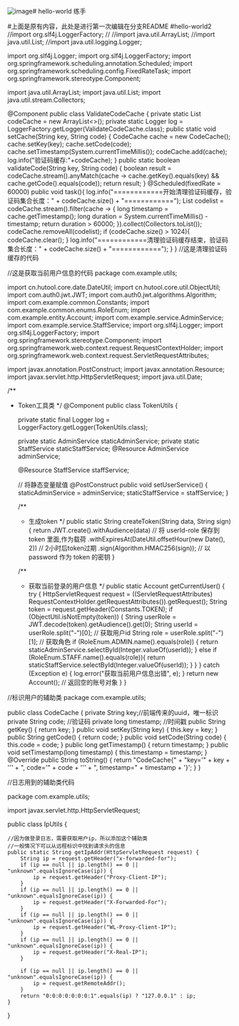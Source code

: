 ![image](https://github.com/user-attachments/assets/9c9c60a2-0c6b-4b73-be5b-92592382545c)# hello-world
练手


#上面是原有内容，此处是进行第一次编辑在分支README
#hello-world2
//import org.slf4j.LoggerFactory;
//
//import java.util.ArrayList;
//import java.util.List;
//import java.util.logging.Logger;

import org.slf4j.Logger;
import org.slf4j.LoggerFactory;
import org.springframework.scheduling.annotation.Scheduled;
import org.springframework.scheduling.config.FixedRateTask;
import org.springframework.stereotype.Component;

import java.util.ArrayList;
import java.util.List;
import java.util.stream.Collectors;

@Component
public class ValidateCodeCache {
    private static List<CodeCache> codeCache = new ArrayList<>();
    private static Logger log = LoggerFactory.getLogger(ValidateCodeCache.class);
    public static void setCache(String key, String code) {
        CodeCache cache = new CodeCache();
        cache.setKey(key);
        cache.setCode(code);
        cache.setTimestamp(System.currentTimeMillis());
        codeCache.add(cache);
        log.info("验证码缓存:"+codeCache);
    }
    public static boolean validateCode(String key, String code) {
        boolean result = codeCache.stream().anyMatch(cache -> cache.getKey().equals(key) && cache.getCode().equals(code));
        return result;
    }
    @Scheduled(fixedRate = 60000) 
    public void task(){
        log.info("============开始清理验证码缓存，验证码集合长度：" + codeCache.size() + "============");
        List<CodeCache> codelist = codeCache.stream().filter(cache -> {
            long timestamp = cache.getTimestamp();
            long duration = System.currentTimeMillis() - timestamp;
            return duration > 60000;
        }).collect(Collectors.toList());
        codeCache.removeAll(codelist);
        if (codeCache.size() > 1024){
            codeCache.clear();
        }
        log.info("============清理验证码缓存结束，验证码集合长度：" + codeCache.size() + "============");
    }
}
//这是清理验证码缓存的代码


//这是获取当前用户信息的代码
package com.example.utils;

import cn.hutool.core.date.DateUtil;
import cn.hutool.core.util.ObjectUtil;
import com.auth0.jwt.JWT;
import com.auth0.jwt.algorithms.Algorithm;
import com.example.common.Constants;
import com.example.common.enums.RoleEnum;
import com.example.entity.Account;
import com.example.service.AdminService;
import com.example.service.StaffService;
import org.slf4j.Logger;
import org.slf4j.LoggerFactory;
import org.springframework.stereotype.Component;
import org.springframework.web.context.request.RequestContextHolder;
import org.springframework.web.context.request.ServletRequestAttributes;

import javax.annotation.PostConstruct;
import javax.annotation.Resource;
import javax.servlet.http.HttpServletRequest;
import java.util.Date;

/**
 * Token工具类
 */
@Component
public class TokenUtils {

    private static final Logger log = LoggerFactory.getLogger(TokenUtils.class);

    private static AdminService staticAdminService;
    private static StaffService staticStaffService;
    @Resource
    AdminService adminService;

    @Resource
    StaffService staffService;

    // 将静态变量赋值
    @PostConstruct
    public void setUserService() {
        staticAdminService = adminService;
        staticStaffService = staffService;
    }

    /**
     * 生成token
     */
    public static String createToken(String data, String sign) {
        return JWT.create().withAudience(data) // 将 userId-role 保存到 token 里面,作为载荷
                .withExpiresAt(DateUtil.offsetHour(new Date(), 2)) // 2小时后token过期
                .sign(Algorithm.HMAC256(sign)); // 以 password 作为 token 的密钥
    }

    /**
     * 获取当前登录的用户信息
     */
    public static Account getCurrentUser() {
        try {
            HttpServletRequest request = ((ServletRequestAttributes) RequestContextHolder.getRequestAttributes()).getRequest();
            String token = request.getHeader(Constants.TOKEN);
            if (ObjectUtil.isNotEmpty(token)) {
                String userRole = JWT.decode(token).getAudience().get(0);
                String userId = userRole.split("-")[0];  // 获取用户id
                String role = userRole.split("-")[1];    // 获取角色
                if (RoleEnum.ADMIN.name().equals(role)) {
                    return staticAdminService.selectById(Integer.valueOf(userId));
                } else if (RoleEnum.STAFF.name().equals(role)){
                    return staticStaffService.selectById(Integer.valueOf(userId));
                }
            }
        } catch (Exception e) {
            log.error("获取当前用户信息出错", e);
        }
        return new Account();  // 返回空的账号对象
    }
}

//标识用户的辅助类
package com.example.utils;

public class CodeCache {
    private String key;//前端传来的uuid，唯一标识
    private String code; //验证码
    private long timestamp; //时间戳
    public String getKey() {
        return key;
    }
    public void setKey(String key) {
        this.key = key;
    }
    public String getCode() {
        return code;
    }
    public void setCode(String code) {
        this.code = code;
    }
    public long getTimestamp() {
        return timestamp;
    }
    public void setTimestamp(long timestamp) {
        this.timestamp = timestamp;
    }
    @Override
    public String toString() {
        return "CodeCache{" +
                "key='" + key + '\'' +
                ", code='" + code + '\'' +
                ", timestamp=" + timestamp +
                '}';
    }
}




//日志用到的辅助类代码

package com.example.utils;

import javax.servlet.http.HttpServletRequest;

public class IpUtils {

    //因为做登录日志，需要获取用户ip，所以添加这个辅助类
    //一般情况下可以从远程标识中找到请求头的信息
    public static String getIpAddr(HttpServletRequest request) {
        String ip = request.getHeader("x-forwarded-for");
        if (ip == null || ip.length() == 0 || "unknown".equalsIgnoreCase(ip)) {
            ip = request.getHeader("Proxy-Client-IP");
        }
        if (ip == null || ip.length() == 0 || "unknown".equalsIgnoreCase(ip)) {
            ip = request.getHeader("X-Forwarded-For");
        }
        if (ip == null || ip.length() == 0 || "unknown".equalsIgnoreCase(ip)) {
            ip = request.getHeader("WL-Proxy-Client-IP");
        }
        if (ip == null || ip.length() == 0 || "unknown".equalsIgnoreCase(ip)) {
            ip = request.getHeader("X-Real-IP");
        }

        if (ip == null || ip.length() == 0 || "unknown".equalsIgnoreCase(ip)) {
            ip = request.getRemoteAddr();
        }
        return "0:0:0:0:0:0:0:1".equals(ip) ? "127.0.0.1" : ip;
    }

}


